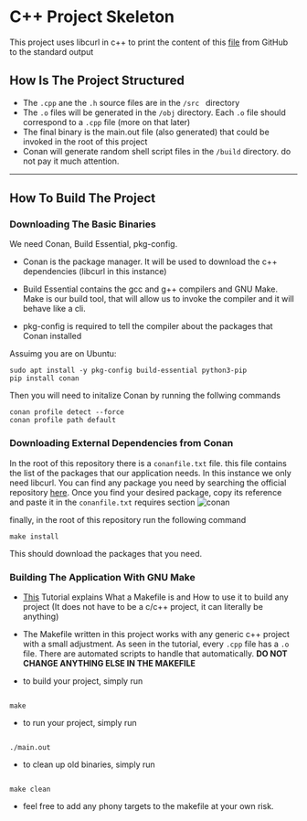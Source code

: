 # C++ Project Skeleton

This project uses libcurl in c++ to print the content of this [file](https://raw.githubusercontent.com/samerbahri98/cpp-project-skeleton/main/content/ligmawhat.txt) from GitHub to the standard output

## How Is The Project Structured

- The `.cpp` ane the `.h` source files are in the `/src ` directory
- The `.o` files will be generated in the `/obj` directory.
Each `.o` file should correspond to a `.cpp` file (more on that later)
- The final binary is the main.out file (also generated) that could be invoked in the root of this project 
- Conan will generate random shell script files in the `/build` directory. do not pay it much attention.
---
## How To Build The Project

### Downloading The Basic Binaries
We need Conan, Build Essential, pkg-config.

 - Conan is the package manager. It will be used to download the c++ dependencies (libcurl in this instance)

 - Build Essential contains the gcc and g++ compilers and GNU Make. Make is our build tool, that will allow us to invoke the compiler and it will behave like a cli.

 - pkg-config is required to tell the compiler about the packages that Conan installed


Assuimg you are on Ubuntu:
```shell
sudo apt install -y pkg-config build-essential python3-pip
pip install conan
```
Then you will need to initalize Conan by running the follwing commands

```shell
conan profile detect --force
conan profile path default
```

### Downloading External Dependencies from Conan

In the root of this repository there is a `conanfile.txt` file. this file contains the list of the packages that our application needs. In this instance we only need libcurl.
You can find any package you need by searching the official repository [here](https://conan.io/center/). Once you find your desired package, copy its reference and paste it in the `conanfile.txt` requires section
![conan](screenshots/conan.png)

finally, in the root of this repository run the following command
```shell
make install
```

This should download the packages that you need.
### Building The Application With GNU Make

 - [This](https://www.youtube.com/watch?v=GExnnTaBELk) Tutorial explains What a Makefile is and How to use it to build any project (It does not have to be a c/c++ project, it can literally be anything)

 - The Makefile written in this project works with any generic c++ project with a small adjustment. As seen in the tutorial, every `.cpp` file has a `.o` file. There are automated scripts to handle that automatically. **DO NOT CHANGE ANYTHING ELSE IN THE MAKEFILE**

 - to build your project, simply run
 ```

make
 ```
 - to run your project, simply run
 ```

./main.out
 ```
  - to clean up old binaries, simply run
 ```

make clean
 ```

 - feel free to add any phony targets to the makefile at your own risk.